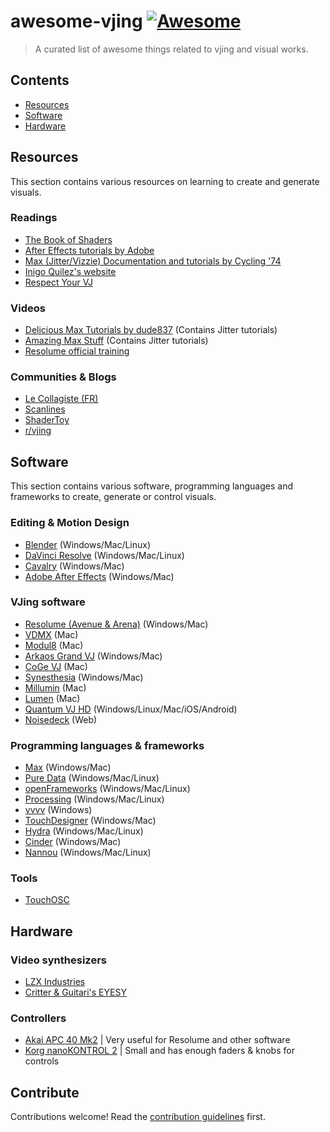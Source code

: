 # awesome-vjing [![Awesome](https://awesome.re/badge.svg)](https://awesome.re)

> A curated list of awesome things related to vjing and visual works.


## Contents

- [Resources](#resources)
- [Software](#software)
- [Hardware](#hardware)

## Resources

This section contains various resources on learning to create and generate visuals.

### Readings
- [The Book of Shaders](https://thebookofshaders.com/)
- [After Effects tutorials by Adobe](https://helpx.adobe.com/after-effects/tutorials.html)
- [Max (Jitter/Vizzie) Documentation and tutorials by Cycling '74](https://docs.cycling74.com/max8/tutorials/jitindex)
- [Inigo Quilez's website](https://iquilezles.org/)
- [Respect Your VJ](https://github.com/LimeLimeW/awesome-vjing/blob/baefc824ec7a5477f144b37125f63826f00e6fb6/respect-your-vj.md)

### Videos
- [Delicious Max Tutorials by dude837](https://www.youtube.com/watch?v=5RYy8Cvgkqk&list=PLD45EDA6F67827497) (Contains Jitter tutorials)
- [Amazing Max Stuff](https://www.youtube.com/c/AmazingMaxStuff) (Contains Jitter tutorials)
- [Resolume official training](https://resolume.com/training)

### Communities & Blogs
- [Le Collagiste (FR)](https://blog.lecollagiste.com/)
- [Scanlines](https://scanlines.xyz/)
- [ShaderToy](https://www.shadertoy.com/)
- [r/vjing](https://www.reddit.com/r/vjing/)


## Software

This section contains various software, programming languages and frameworks to create, generate or control visuals.

### Editing & Motion Design

- [Blender](https://www.blender.org/) (Windows/Mac/Linux)
- [DaVinci Resolve](https://www.blackmagicdesign.com/products/davinciresolve/) (Windows/Mac/Linux)
- [Cavalry](https://cavalry.scenegroup.co/) (Windows/Mac)
- [Adobe After Effects](https://www.adobe.com/products/aftereffects.html) (Windows/Mac)

### VJing software
- [Resolume (Avenue & Arena)](https://resolume.com/) (Windows/Mac)
- [VDMX](https://vidvox.net/) (Mac)
- [Modul8](http://www.garagecube.com/modul8/) (Mac)
- [Arkaos Grand VJ](https://www.arkaos.com/) (Windows/Mac)
- [CoGe VJ](https://imimot.com/cogevj/) (Mac)
- [Synesthesia](https://synesthesia.live/) (Windows/Mac)
- [Millumin](https://www.millumin.com/v3/) (Mac)
- [Lumen](https://lumen-app.com/) (Mac)
- [Quantum VJ HD](https://www.warmplace.ru/soft/qvjhd/) (Windows/Linux/Mac/iOS/Android)
- [Noisedeck](https://noisedeck.app/) (Web)

### Programming languages & frameworks

- [Max](https://cycling74.com/products/max) (Windows/Mac)
- [Pure Data](https://puredata.info/) (Windows/Mac/Linux)
- [openFrameworks](https://openframeworks.cc/) (Windows/Mac/Linux)
- [Processing](https://processing.org/) (Windows/Mac/Linux)
- [vvvv](https://vvvv.org/) (Windows)
- [TouchDesigner](https://derivative.ca/) (Windows/Mac)
- [Hydra](https://github.com/ojack/hydra) (Windows/Mac/Linux)
- [Cinder](https://www.libcinder.org/) (Windows/Mac)
- [Nannou](https://nannou.cc/) (Windows/Mac/Linux)

### Tools

- [TouchOSC](https://hexler.net/touchosc)

## Hardware

### Video synthesizers
- [LZX Industries](https://lzxindustries.net/)
- [Critter & Guitari's EYESY](https://www.critterandguitari.com/eyesy)

### Controllers

- [Akai APC 40 Mk2](https://www.thomann.de/gb/akai_professional_apc_40_mk2.htm) | Very useful for Resolume and other software
- [Korg nanoKONTROL 2](https://www.thomann.de/gb/korg_nanokontrol_2_black.htm) | Small and has enough faders & knobs for controls


## Contribute

Contributions welcome! Read the [contribution guidelines](contributing.md) first.
